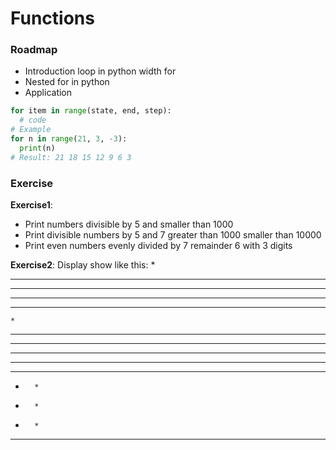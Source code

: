 # Functions

### Roadmap
- Introduction loop in python width for 
- Nested for in python
- Application
```python
for item in range(state, end, step):
  # code
# Example
for n in range(21, 3, -3):
  print(n)
# Result: 21 18 15 12 9 6 3
```

### Exercise

**Exercise1**:
- Print numbers divisible by 5 and smaller than 1000
- Print divisible numbers by 5 and 7 greater than 1000 smaller than 10000
- Print even numbers evenly divided by 7 remainder 6 with 3 digits

**Exercise2**: Display show like this:
*
***
*****
*******
*********

    *
   ***
  *****
 *******
*********

*********
*       *
*       *
*       *
*********
